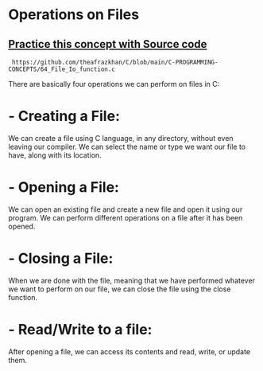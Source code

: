 # Operations on Files

## [Practice this concept with Source code ](https://github.com/theafrazkhan/C/blob/main/C-PROGRAMMING-CONCEPTS/64_File_Io_function.c)

```
 https://github.com/theafrazkhan/C/blob/main/C-PROGRAMMING-CONCEPTS/64_File_Io_function.c
```

There are basically four operations we can perform on files in C:

 

# - Creating a File:
We can create a file using C language, in any directory, without even leaving our compiler. We can select the name or type we want our file to have, along with its location.

 

# - Opening a File:
We can open an existing file and create a new file and open it using our program. We can perform different operations on a file after it has been opened.

 

# - Closing a File:
When we are done with the file, meaning that we have performed whatever we want to perform on our file, we can close the file using the close function.

 

# - Read/Write to a file:
After opening a file, we can access its contents and read, write, or update them.

 